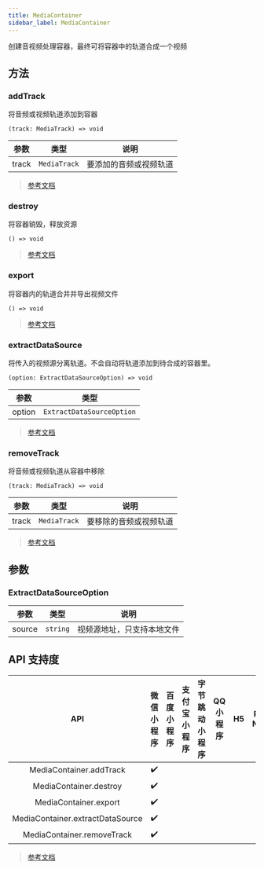 ```yaml
---
title: MediaContainer
sidebar_label: MediaContainer
---
```


创建音视频处理容器，最终可将容器中的轨道合成一个视频

## 方法

### addTrack

将音频或视频轨道添加到容器

```tsx
(track: MediaTrack) => void
```

| 参数 | 类型 | 说明 |
| --- | --- | --- |
| track | `MediaTrack` | 要添加的音频或视频轨道 |

> [参考文档](https://developers.weixin.qq.com/miniprogram/dev/api/media/video-processing/MediaContainer.addTrack.html)

### destroy

将容器销毁，释放资源

```tsx
() => void
```

> [参考文档](https://developers.weixin.qq.com/miniprogram/dev/api/media/video-processing/MediaContainer.destroy.html)

### export

将容器内的轨道合并并导出视频文件

```tsx
() => void
```

> [参考文档](https://developers.weixin.qq.com/miniprogram/dev/api/media/video-processing/MediaContainer.export.html)

### extractDataSource

将传入的视频源分离轨道。不会自动将轨道添加到待合成的容器里。

```tsx
(option: ExtractDataSourceOption) => void
```

| 参数 | 类型 |
| --- | --- |
| option | `ExtractDataSourceOption` |

> [参考文档](https://developers.weixin.qq.com/miniprogram/dev/api/media/video-processing/MediaContainer.extractDataSource.html)

### removeTrack

将音频或视频轨道从容器中移除

```tsx
(track: MediaTrack) => void
```

| 参数 | 类型 | 说明 |
| --- | --- | --- |
| track | `MediaTrack` | 要移除的音频或视频轨道 |

> [参考文档](https://developers.weixin.qq.com/miniprogram/dev/api/media/video-processing/MediaContainer.removeTrack.html)

## 参数

### ExtractDataSourceOption

| 参数 | 类型 | 说明 |
| --- | --- | --- |
| source | `string` | 视频源地址，只支持本地文件 |

## API 支持度

| API | 微信小程序 | 百度小程序 | 支付宝小程序 | 字节跳动小程序 | QQ 小程序 | H5 | React Native | 快应用 |
| :---: | :---: | :---: | :---: | :---: | :---: | :---: | :---: | :---: |
| MediaContainer.addTrack | ✔️ |  |  |  |  |  |  |  |
| MediaContainer.destroy | ✔️ |  |  |  |  |  |  |  |
| MediaContainer.export | ✔️ |  |  |  |  |  |  |  |
| MediaContainer.extractDataSource | ✔️ |  |  |  |  |  |  |  |
| MediaContainer.removeTrack | ✔️ |  |  |  |  |  |  |  |

> [参考文档](https://developers.weixin.qq.com/miniprogram/dev/api/media/video-processing/MediaContainer.html)
